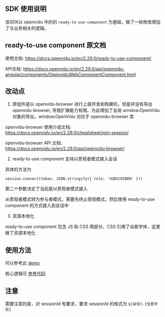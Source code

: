 ## SDK 使用说明

该SDK以 openvidu 中的的 `ready-to-use-component` 为基础，做了一些修改增加了与业务相关的逻辑。

## ready-to-use component 原文档

使用文档: https://docs.openvidu.io/en/2.29.0/ready-to-use-component/

API文档: https://docs.openvidu.io/en/2.29.0/api/openvidu-angular/components/OpenviduWebComponentComponent.html

## 改动点
1. 原组件是以 openvidu-browser 进行上层开发和构建的，但是并没有导出 openvidu-browser, 导致扩展能力有限。为此增加了全局 window.OpenVidu 对象的导出，window.OpenVidu 对应于 openvidu-browser 库

openvidu-browser 使用介绍文档: https://docs.openvidu.io/en/2.29.0/cheatsheet/join-session/

openvidu-browser API 文档: https://docs.openvidu.io/en/2.29.0/api/openvidu-browser/

2. ready-to-use component 支持以旁观者模式接入会话

具体的方法为

```
session.connect(token, JSON.stringify({ role: 'SUBSCRIBER' }))
```

第二个参数决定了当前是以旁观者模式接入

从旁观者模式转为参与者模式，需要先终止旁观模式，然后使用 ready-to-use component 的方式接入到会话中

3. 资源本地化

ready-to-use component 包含 JS 和 CSS 两部分，CSS 引用了谷歌字体，这里做了资源本地化

## 使用方法

可以参考此 [demo](https://43.137.12.220/demo/)

核心逻辑可 [参考代码](https://github.com/qwertyyb/openvidu-call/blob/feature/subscriber/demo/app.js)

## 注意

需要注意的是，对 sessionId 有要求，要求 sessionId 的格式为 `${床号}-{任意字符}`

